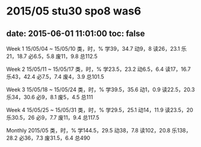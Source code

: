 # 2015/05 stu30 spo8 was6

date: 2015-06-01 11:01:00
toc: false
---
Week 1
15/05/04 ~ 15/05/10
类，时，%
学39，34.7
动9，8
读26，23.1
乐21，18.7
必6.5，5.8
废11，9.8
总112.5

Week 2
15/05/11 ~ 15/05/17
类，时，%
学23.5，23.2
动6.5，6.4
读17，16.7
乐43，42.4
必7.5，7.4
废4，3.9
总101.5

Week 3
15/05/18 ~ 15/05/24
类，时，%
学39.5，35.6
动1，0.9
读22.5，20.3
乐34，30.6
必9，8.1
废5，4.5
总111

Week 4
15/05/25 ~ 15/05/31
类，时，%
学29.5，25.1
动14，11.9
读23.5，20
乐30.5，26
必9，7.7
废11，9.4
总117.5

Monthly
2015/05
类，时，%
学144.5，29.5
动38，7.8
读102，20.8
乐138，28.2
必36，7.3
废31.5，6.4
总490

